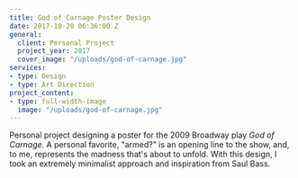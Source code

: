 ```yaml
---
title: God of Carnage Poster Design
date: 2017-10-20 06:36:00 Z
general:
  client: Personal Project
  project_year: 2017
  cover_image: "/uploads/god-of-carnage.jpg"
services:
- type: Design
- type: Art Direction
project_content:
- type: full-width-image
  image: "/uploads/god-of-carnage.jpg"
---
```


Personal project designing a poster for the 2009 Broadway play _God of Carnage._ A personal favorite, "armed?" is an opening line to the show, and, to me, represents the madness that's about to unfold. With this design, I took an extremely minimalist approach and inspiration from Saul Bass.